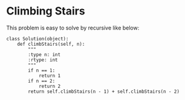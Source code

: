 # Climbing Stairs
This problem is easy to solve by recursive like below:
```
class Solution(object):
    def climbStairs(self, n):
        """
        :type n: int
        :rtype: int
        """
        if n == 1:
            return 1
        if n == 2:
            return 2
        return self.climbStairs(n - 1) + self.climbStairs(n - 2)
```